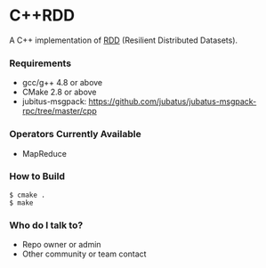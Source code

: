 # C++RDD 

A C++ implementation of [RDD](https://www.usenix.org/system/files/conference/nsdi12/nsdi12-final138.pdf) (Resilient Distributed Datasets).

### Requirements ###

* gcc/g++ 4.8 or above
* CMake 2.8 or above
* jubitus-msgpack: https://github.com/jubatus/jubatus-msgpack-rpc/tree/master/cpp

### Operators Currently Available ###

* MapReduce

### How to Build ###

```
$ cmake .
$ make
```

### Who do I talk to? ###

* Repo owner or admin
* Other community or team contact